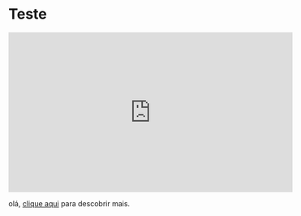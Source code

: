 # Teste



<iframe width="560" height="315" src="https://www.youtube.com/embed/rFNsghUjJ3g?si=dVUImc4TR4RasoP1" title="YouTube video player" frameborder="0" allow="accelerometer; autoplay; clipboard-write; encrypted-media; gyroscope; picture-in-picture; web-share" referrerpolicy="strict-origin-when-cross-origin" allowfullscreen></iframe>


olá, [clique aqui](https://chatgpt.com/) para descobrir mais.
